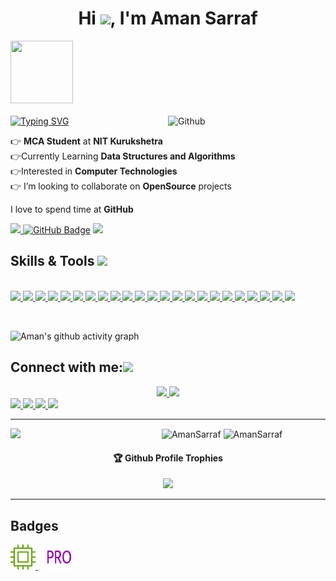 <h4 align="center"> 
  
<h1 align="center">Hi <img src="https://raw.githubusercontent.com/TheDudeThatCode/TheDudeThatCode/master/Assets/Hi.gif" width="29px"/>, I'm Aman Sarraf</h1>
 
 
<img src="https://octodex.github.com/images/nyantocat.gif" width="100px" height="100px"></img> <br><br>
[![Typing SVG](https://readme-typing-svg.herokuapp.com?color=%23F7500C&lines=I+write+Code;Loves+Opensource)](https://git.io/typing-svg)
  <img width="50%" align="right" alt="Github" src="https://user-images.githubusercontent.com/60788180/131893851-b24002a3-72be-40cf-a179-7cbdff89b087.gif" />
 

👉 <strong>MCA Student</strong> at <strong>NIT Kurukshetra</strong> <br>
👉Currently Learning <strong>Data Structures and Algorithms</strong>  <br>
👉Interested in <strong>Computer Technologies</strong>  <br>
👉 I’m looking to collaborate on <strong>OpenSource</strong> projects  <br>


I love to spend time at <strong>GitHub</strong>

<a href="https://github.com/AmanSarraf">
    <img src="https://komarev.com/ghpvc/?username=AmanSarraf&color=dc143c&style=plastic">
</a> 
<a href="https://github.com/AmanSarraf?tab=followers"><img src="https://img.shields.io/github/followers/AmanSarraf?label=Followers&style=social" alt="GitHub Badge"></a>
<a href="https://twitter.com/Aman81152043">
    <img src="https://img.shields.io/twitter/follow/AmanSarraf?style=social">
</a>
<p><h2> Skills & Tools <img src = "https://media4.giphy.com/media/QssGEmpkyEOhBCb7e1/giphy.gif?cid=790b76118f1f8400b759e4d4c159f202c372dd2163f99644&rid=giphy.gif&ct=s" width = 32px> </h2><br>
<a href= https://github.com/AmanSarraf?tab=repositories&q=&type=&language=html&sort= > <img width ='32px' src ='https://cdn-icons-png.flaticon.com/512/174/174854.png'> </a>
<a href= https://github.com/AmanSarraf?tab=repositories&q=&type=&language=css&sort= > <img width ='32px' src ='https://cdn-icons-png.flaticon.com/512/732/732190.png'> </a>
<a href= https://github.com/AmanSarraf?tab=repositories&q=&type=&language=bootstrap&sort= > <img width ='32px' src ='https://cdn-icons-png.flaticon.com/512/1348/1348052.png'> </a>
<a href= https://github.com/AmanSarraf?tab=repositories&q=&type=&language=typescript&sort= > <img width ='32px' src ='https://cdn.worldvectorlogo.com/logos/typescript.svg'> </a>
<a href= https://github.com/AmanSarraf?tab=repositories&q=&type=&language=javascript&sort= > <img width ='32px' src ='https://cdn-icons-png.flaticon.com/512/136/136530.png'> </a>
<a href= https://github.com/AmanSarraf?tab=repositories&q=&type=&language=rdf&sort= > <img width ='32px' src ='https://www.w3.org/Icons/SW/sw-cube.png'> </a>
<a href= https://github.com/AmanSarraf?tab=repositories&q=&type=&language=c&sort= > <img width ='32px' src ='https://www.pinclipart.com/picdir/big/396-3965857_c-c-programming-language-logo-clipart.png'> </a>
<a href= https://github.com/AmanSarraf?tab=repositories&q=&type=&language=cpp&sort= > <img width ='32px' src ='https://cdn-icons-png.flaticon.com/512/919/919841.png'> </a>
<a href= https://github.com/AmanSarraf?tab=repositories&q=&type=&language=python&sort= > <img width ='32px' src ='https://cdn.icon-icons.com/icons2/2415/PNG/512/python_original_logo_icon_146381.png'> </a>
<a href= https://github.com/AmanSarraf?tab=repositories&q=&type=&language=nodejs&sort= > <img width ='32px' src ='https://seeklogo.com/images/N/nodejs-logo-FBE122E377-seeklogo.com.png'> </a>
<a href= https://github.com/AmanSarraf?tab=repositories&q=&type=&language=php&sort= > <img width ='32px' src ='https://pics.freeicons.io/uploads/icons/png/2132470731553750209-512.png'> </a>
<a href= https://github.com/AmanSarraf?tab=repositories&q=&type=&language=reactjs&sort= > <img width ='32px' src ='https://cdn-icons-png.flaticon.com/512/919/919851.png'> </a>
<a href= https://github.com/AmanSarraf?tab=repositories&q=&type=&language=ruby&sort= > <img width ='32px' src ='https://cdn-icons-png.flaticon.com/512/919/919842.png'> </a>
<a href= "https://www.mongodb.com"/> <img width ='32px' src ='https://mpng.subpng.com/20190401/zsf/kisspng-mongodb-document-oriented-database-nosql-openshift-web-app-development-servcie-in-dehradun-5ca1b8cb8a0f32.3708278115541024755655.jpg'> </a>
<a href= "https://www.mysql.com/"> <img width ='32px' src ='https://www.nicepng.com/png/full/207-2073547_sql-server-icon-png-29-transparent-background-database.png'> </a>
<a href= "https://git-scm.com/"> <img width ='32px' src ='https://iconape.com/wp-content/png_logo_vector/git-icon.png'> </a>
<a href= "https://github.com/AmanSarraf"> <img width ='32px' src ='https://www.pngfind.com/pngs/m/19-198636_github-logo-png-github-square-logo-png-transparent.png'> </a>
<a href= "https://www.docker.com"> <img width ='32px' src ='https://cdn-icons-png.flaticon.com/512/5969/5969059.png'> </a>
<a href= "https://kubernetes.io"> <img width ='32px' src ='https://w7.pngwing.com/pngs/190/922/png-transparent-kubernetes-docker-devops-lxc-mongodb-github-blue-logo-symmetry.png'> </a>
<a href= "https://aws.amazon.com"> <img width ='32px' src ='https://key0.cc/images/preview/32398_4afd8e61dc49a7f45079d384b6185feb.png'> </a>
<a href= "https://azure.microsoft.com"> <img width ='32px' src ='https://blog.beyondimpactllc.com/hubfs/Azure-Logo.png'> </a>
<a href= "https://cloud.google.com"> <img width ='32px' src ='https://www.pinclipart.com/picdir/big/76-766456_google-cloud-google-cloud-logo-svg-clipart.png'> </a>
<a href= "https://www.linux.org/"> <img width ='32px' src ='https://cdn-icons-png.flaticon.com/512/226/226772.png'> </a></p>
<br>


![Aman's github activity graph](https://activity-graph.herokuapp.com/graph?username=AmanSarraf&theme=xcode)

## Connect with me:<img src='https://raw.githubusercontent.com/ShahriarShafin/ShahriarShafin/main/Assets/handshake.gif' width="100px"></h3>
<p align="left">
<div class="footer" id="top3">
  <center> 
   <a href="https://www.linkedin.com/in/aman-sarraf-aa338b155/" class="pics"><img src="https://pngimg.com/uploads/linkedIn/linkedIn_PNG39.png" height="36vh">  </a>
   <a href="https://github.com/AmanSarraf" class="pics"> <img src="https://www.pngfind.com/pngs/m/19-198636_github-logo-png-github-square-logo-png-transparent.png" height="36vh"></center></a>
    <a href="https://twitter.com/Aman81152043" class="pics"><img src="https://seeklogo.com/images/T/twitter-icon-square-logo-108D17D373-seeklogo.com.png" height="36vh">  </a>
    <a href="https://www.instagram.com/_.amansarraf._/" class="pics"><img src="https://cdn-icons-png.flaticon.com/512/174/174855.png" height="36vh">  </a>
  <a href="https://www.facebook.com/aman.sarraf.12" class="pics"><img src="https://pngimg.com/uploads/facebook_logos/facebook_logos_PNG19750.png" height="36vh">  </a>
  <a href="https://mail.google.com/mail/?view=cm&fs=1&tf=1&to=amansarrafnit@gmail.com" class="pics"><img src="https://1000logos.net/wp-content/uploads/2021/05/Gmail-logo-500x281.png" height="36vh"></a>
  
  </div>
</p>

<hr/>
<img align="left" width="48%" src='https://github-readme-stats.vercel.app/api?username=AmanSarraf&show_icons=true&theme=radical&count_private=true'/>
</p>
<img align="center" width="48%" src="https://github-readme-streak-stats.herokuapp.com?user=AmanSarraf&count_private=true&theme=radical" alt="AmanSarraf"/>
 <img align="center" width="40%" src="https://github-readme-stats.vercel.app/api/top-langs/?username=AmanSarraf&count_private=true&theme=radical&layout=compact" alt="AmanSarraf" />
 
 <p align="center"> 
 
<div align="center">
  <h4>🏆 Github Profile Trophies</h4>
  <a href="https://github-profile-trophy.vercel.app/?username=AmanSarraf&theme=gruvbox">
   <img src="https://github-profile-trophy.vercel.app/?username=AmanSarraf&theme=monokai&row=1&column=8">
  </a>
</div><hr>


## Badges
<a href='https://docs.github.com/en/developers'><img src='https://raw.githubusercontent.com/acervenky/animated-github-badges/master/assets/devbadge.gif' width='40' height='40'>
</a> <a href='https://education.github.com/pack'><img src='https://raw.githubusercontent.com/acervenky/animated-github-badges/master/assets/pro.gif' width='40' height='40'></a> 

